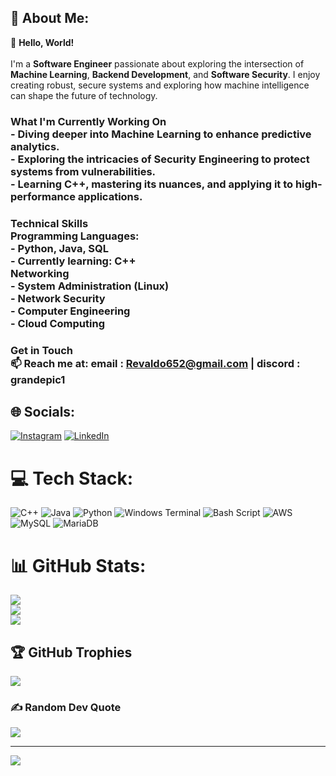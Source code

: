 ## 💫 About Me:
👋 **Hello, World!**  <br><br>I'm a **Software Engineer** passionate about exploring the intersection of **Machine Learning**, **Backend Development**, and **Software Security**. I enjoy creating robust, secure systems and exploring how machine intelligence can shape the future of technology.<br><be>
### **What I'm Currently Working On**  <br>- Diving deeper into **Machine Learning** to enhance predictive analytics.  <br>- Exploring the intricacies of **Security Engineering** to protect systems from vulnerabilities.  <br>- Learning **C++**, mastering its nuances, and applying it to high-performance applications.<br><be>
### **Technical Skills**  <br>**Programming Languages**:  <br>- Python, Java, SQL  <br>- Currently learning: **C++**<br>**Networking**<br>- System Administration (Linux)<br>- Network Security<br>- Computer Engineering<br>- Cloud Computing<br><be>
### **Get in Touch**  <br>📫 Reach me at: email : Revaldo652@gmail.com | discord : grandepic1<br>


## 🌐 Socials:
[![Instagram](https://img.shields.io/badge/Instagram-%23E4405F.svg?logo=Instagram&logoColor=white)](https://instagram.com/revaldo_joe) [![LinkedIn](https://img.shields.io/badge/LinkedIn-%230077B5.svg?logo=linkedin&logoColor=white)](https://linkedin.com/in/Revaldo-Joe-Atkins-Bukit) 

# 💻 Tech Stack:
![C++](https://img.shields.io/badge/c++-%2300599C.svg?style=flat&logo=c%2B%2B&logoColor=white) ![Java](https://img.shields.io/badge/java-%23ED8B00.svg?style=flat&logo=openjdk&logoColor=white) ![Python](https://img.shields.io/badge/python-3670A0?style=flat&logo=python&logoColor=ffdd54) ![Windows Terminal](https://img.shields.io/badge/Windows%20Terminal-%234D4D4D.svg?style=flat&logo=windows-terminal&logoColor=white) ![Bash Script](https://img.shields.io/badge/bash_script-%23121011.svg?style=flat&logo=gnu-bash&logoColor=white) ![AWS](https://img.shields.io/badge/AWS-%23FF9900.svg?style=flat&logo=amazon-aws&logoColor=white) ![MySQL](https://img.shields.io/badge/mysql-4479A1.svg?style=flat&logo=mysql&logoColor=white) ![MariaDB](https://img.shields.io/badge/MariaDB-003545?style=flat&logo=mariadb&logoColor=white)
# 📊 GitHub Stats:
![](https://github-readme-stats.vercel.app/api?username=Grandepic1&theme=shadow_green&hide_border=false&include_all_commits=false&count_private=false)<br/>
![](https://github-readme-streak-stats.herokuapp.com/?user=Grandepic1&theme=shadow_green&hide_border=false)<br/>
![](https://github-readme-stats.vercel.app/api/top-langs/?username=Grandepic1&theme=shadow_green&hide_border=false&include_all_commits=false&count_private=false&layout=compact)

## 🏆 GitHub Trophies
![](https://github-profile-trophy.vercel.app/?username=Grandepic1&theme=radical&no-frame=false&no-bg=true&margin-w=4)

### ✍️ Random Dev Quote
![](https://quotes-github-readme.vercel.app/api?type=horizontal&theme=radical)

---
[![](https://visitcount.itsvg.in/api?id=Grandepic1&icon=0&color=0)](https://visitcount.itsvg.in)

<!-- Proudly created with GPRM ( https://gprm.itsvg.in ) -->
